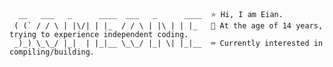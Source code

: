 ```
  __   ___   _      ____  ___   _      ____  ⭐ Hi, I am Eian.
 ( (` / / \ | |\/| | |_  / / \ | |\ | | |_   👦 At the age of 14 years, trying to experience independent coding.
 _)_) \_\_/ |_|  | |_|__ \_\_/ |_| \| |_|__  ⌨️ Currently interested in compiling/building.
```
<!---
ImEianLee/ImEianLee is a ✨ special ✨ repository because its `README.md` (this file) appears on your GitHub profile.
You can click the Preview link to take a look at your changes.
--->
